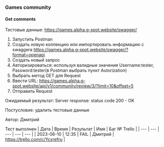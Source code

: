 ### Games community
#### Get comments

Тестовые данные: https://games.alpha.g-spot.website/swagger/

1. Запустить Postman
2. Создать новую коллекцию или импортировать информацию с swaggera https://games.alpha.g-spot.website/swagger/?format=openapi
3. Создать новый запрос
4. Авторизироваться: используя валидные значения Username:tester, Password:tester(в Postman выбрать пункт Autorization)
5. Выбрать метод GET для Request
6. Ввести URL: https://games.alpha.g-spot.website/api/v1/community/review/3/?limit=10&offset=5
7. Отправить Request

Ожидаемый результат:
Server response: status code 200 - OK

Постусловие: удалить тестовые данные

Автор: Дмитрий

Тест выполнен
| Дата | Время | Результат | Имя | Баг № Trello |
| --- | --- | --- | --- | --- |
| 2023-06-10 | 12:35 | FAIL | Дмитрий | https://trello.com/c/Ycxrefru | 
